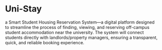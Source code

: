 # Uni-Stay
a Smart Student Housing Reservation System—a digital platform designed to streamline the process of finding, viewing, and reserving off-campus student accommodation near the university. The system will connect students directly with landlords/property managers, ensuring a transparent, quick, and reliable booking experience.
